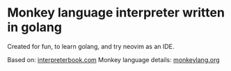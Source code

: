 # Monkey language interpreter written in golang
Created for fun, to learn golang, and try neovim as an IDE.

Based on: [interpreterbook.com](https://interpreterbook.com)
Monkey language details: [monkeylang.org](https://monkeylang.org)
